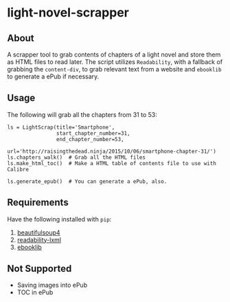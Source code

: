 # light-novel-scrapper

## About

A scrapper tool to grab contents of chapters of a light novel and store them as HTML files to read later. The script 
utilizes `Readability`, with a fallback of grabbing the `content-div`, to grab relevant text from a website and 
`ebooklib` to generate a ePub if necessary.

## Usage

The following will grab all the chapters from 31 to 53:

    ls = LightScrap(title='Smartphone',
                    start_chapter_number=31,
                    end_chapter_number=53,
                    url='http://raisingthedead.ninja/2015/10/06/smartphone-chapter-31/')          
    ls.chapters_walk()  # Grab all the HTML files
    ls.make_html_toc()  # Make a HTML table of contents file to use with Calibre
    
    ls.generate_epub()  # You can generate a ePub, also.

## Requirements

Have the following installed with `pip`:

1. [beautifulsoup4](http://www.crummy.com/software/BeautifulSoup/)
1. [readability-lxml](https://github.com/buriy/python-readability)
1. [ebooklib](https://github.com/aerkalov/ebooklib)

## Not Supported

- Saving images into ePub
- TOC in ePub

